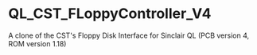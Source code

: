# QL_CST_FLoppyController_V4
A clone of the CST's Floppy Disk Interface for Sinclair QL (PCB version 4, ROM version 1.18)
